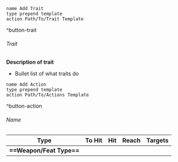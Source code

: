 ```button 
name Add Trait 
type prepend template 
action Path/To/Trait Template 
``` 
^button-trait


###### Trait 
**Description of trait** 
- Bullet list of what traits do


```button 
name Add Action 
type prepend template 
action Path/To/Actions Template 
``` 
^button-action

###### Name 
Type | To Hit | Hit | Reach | Targets | 
---|:---:|:---:|---|:---:| 
**==Weapon/Feat Type==** |||||